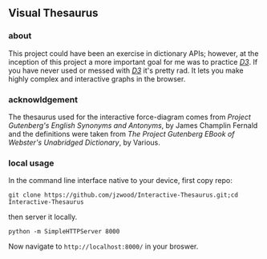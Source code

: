 ## Visual Thesaurus ##

### about ###

This project could have been an exercise in dictionary APIs; however, at the inception of this project a more important goal for me was to practice [_D3_][D3]. If you have never used or messed with [_D3_][D3] it's pretty rad. It lets you make highly complex and interactive graphs in the browser.

[D3]: https://d3js.org/

### acknowldgement ###

The thesaurus used for the interactive force-diagram comes from _Project Gutenberg's English Synonyms and Antonyms_, by James Champlin Fernald and the definitions were taken from _The Project Gutenberg EBook of Webster's Unabridged Dictionary_, by Various.

### local usage ###

In the command line interface native to your device, first copy repo:

`git clone https://github.com/jzwood/Interactive-Thesaurus.git;cd Interactive-Thesaurus`

then server it locally.

`python -m SimpleHTTPServer 8000`

Now navigate to `http://localhost:8000/` in your broswer.
